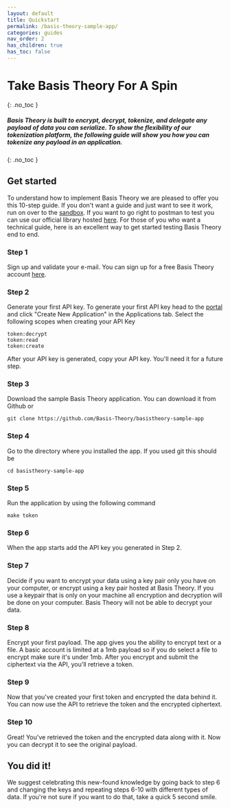 ```yaml
---
layout: default
title: Quickstart
permalink: /basis-theory-sample-app/
categories: guides
nav_order: 2
has_children: true
has_toc: false
---
```

# Take Basis Theory For A Spin
{: .no_toc }

##### Basis Theory is built to encrypt, decrypt, tokenize, and delegate any payload of data you can serialize. To show the flexibility of our tokenization platform, the following guide will show you how you can tokenize any payload in an application. 
{: .no_toc }


## Get started

To understand how to implement Basis Theory we are pleased to offer you this 10-step guide. If you don't want a guide and just want to see it work, run on over to the [sandbox](https://portal.basistheory.com/sandbox). If you want to go right to postman to test you can use our official library hosted [here](https://github.com/Basis-Theory/basistheory-postman). For those of you who want a technical guide, here is an excellent way to get started testing Basis Theory end to end.



### Step 1

Sign up and validate your e-mail. You can sign up for a free Basis Theory account [here](https://portal.basistheory.com).

### Step 2

Generate your first API key. To generate your first API key head to the [portal](https://portal.basistheory.com/applications) and click "Create New Application" in the Applications tab. Select the following scopes when creating your API Key
```
token:decrypt 
token:read      
token:create
```
After your API key is generated, copy your API key. You'll need it for a future step.


### Step 3

Download the sample Basis Theory application. You can download it from Github or 

```
git clone https://github.com/Basis-Theory/basistheory-sample-app
```

### Step 4

Go to the directory where you installed the app. If you used git this should be 
```
cd basistheory-sample-app
```
### Step 5

Run the application by using the following command 
```
make token
```

### Step 6

When the app starts add the API key you generated in Step 2.

### Step 7

Decide if you want to encrypt your data using a key pair only you have on your computer, or encrypt using a key pair hosted at Basis Theory. If you use a keypair that is only on your machine all encryption and decryption will be done on your computer. Basis Theory will not be able to decrypt your data.

### Step 8

Encrypt your first payload. The app gives you the ability to encrypt text or a file. A basic account is limited at a 1mb payload so if you do select a file to encrypt make sure it's under 1mb. After you encrypt and submit the ciphertext via the API, you'll retrieve a token. 

### Step 9

Now that you've created your first token and encrypted the data behind it. You can now use the API to retrieve the token and the encrypted ciphertext.


### Step 10

Great! You've retrieved the token and the encrypted data along with it. Now you can decrypt it to see the original payload.


## You did it! 

We suggest celebrating this new-found knowledge by going back to step 6 and changing the keys and repeating steps 6-10 with different types of data. If you're not sure if you want to do that, take a quick 5 second smile.